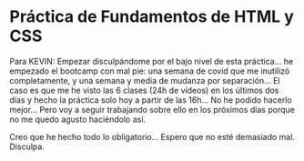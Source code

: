 # Práctica de Fundamentos de HTML y CSS

Para KEVIN: Empezar disculpándome por el bajo nivel de esta práctica... he empezado el bootcamp con mal pie: una semana de covid que me inutilizó completamente, y una semana y media de mudanza por separación... El caso es que me he visto las 6 clases (24h de vídeos) en los últimos dos días y hecho la práctica solo hoy a partir de las 16h... No he podido hacerlo mejor... Pero voy a seguir trabajando sobre ello en los próximos días porque no me quedo agusto haciéndolo así.

Creo que he hecho todo lo obligatorio... Espero que no esté demasiado mal. Disculpa.
